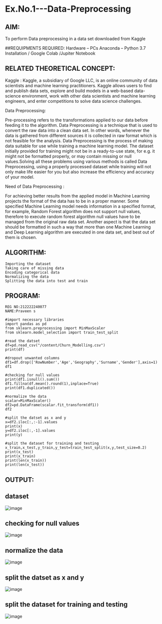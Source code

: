 # Ex.No.1---Data-Preprocessing
## AIM:

To perform Data preprocessing in a data set downloaded from Kaggle

##REQUIPMENTS REQUIRED:
Hardware – PCs
Anaconda – Python 3.7 Installation / Google Colab /Jupiter Notebook

## RELATED THEORETICAL CONCEPT:

Kaggle :
Kaggle, a subsidiary of Google LLC, is an online community of data scientists and machine learning practitioners. Kaggle allows users to find and publish data sets, explore and build models in a web-based data-science environment, work with other data scientists and machine learning engineers, and enter competitions to solve data science challenges.

Data Preprocessing:

Pre-processing refers to the transformations applied to our data before feeding it to the algorithm. Data Preprocessing is a technique that is used to convert the raw data into a clean data set. In other words, whenever the data is gathered from different sources it is collected in raw format which is not feasible for the analysis.
Data Preprocessing is the process of making data suitable for use while training a machine learning model. The dataset initially provided for training might not be in a ready-to-use state, for e.g. it might not be formatted properly, or may contain missing or null values.Solving all these problems using various methods is called Data Preprocessing, using a properly processed dataset while training will not only make life easier for you but also increase the efficiency and accuracy of your model.

Need of Data Preprocessing :

For achieving better results from the applied model in Machine Learning projects the format of the data has to be in a proper manner. Some specified Machine Learning model needs information in a specified format, for example, Random Forest algorithm does not support null values, therefore to execute random forest algorithm null values have to be managed from the original raw data set.
Another aspect is that the data set should be formatted in such a way that more than one Machine Learning and Deep Learning algorithm are executed in one data set, and best out of them is chosen.


## ALGORITHM:
```Importing the libraries
Importing the dataset
Taking care of missing data
Encoding categorical data
Normalizing the data
Splitting the data into test and train
```

## PROGRAM:

```
REG NO:212222240077
NAME:Praveen s

#import necessary libraries
import pandas as pd
from sklearn.preprocessing import MinMaxScaler
from sklearn.model_selection import train_test_split

#read the datset
df=pd.read_csv("/content/Churn_Modelling.csv")
print(df)

#dropout unwanted columns
df1=df.drop(['RowNumber','Age','Geography','Surname','Gender'],axis=1)
df1

#checking for null values
print(df1.isnull().sum())
df1.fillna(df.mean().round(1),inplace=True)
print(df1.duplicated())

#normalize the data
scalar=MinMaxScaler()
df2=pd.DataFrame(scalar.fit_transform(df1))
df2

#split the datset as x and y
x=df2.iloc[:,:-1].values
print(x)
y=df2.iloc[:,-1].values
print(y)

#split the dataset for training and testing
x_train,x_test,y_train,y_test=train_test_split(x,y,test_size=0.2)
print(x_test)
print(x_train)
print(len(x_train))
print(len(x_test))

```

## OUTPUT:
## dataset
![image](https://github.com/Ragu-123/Ex.No.1---Data-Preprocessing/assets/113915622/aac4a645-0b09-475a-a5c6-62f9b2b791bf)
## checking for null values
![image](https://github.com/Ragu-123/Ex.No.1---Data-Preprocessing/assets/113915622/9f2f5ff9-41a6-49cc-97af-21b508d6d00f)
## normalize the data
![image](https://github.com/Ragu-123/Ex.No.1---Data-Preprocessing/assets/113915622/b861d35c-69b3-455d-ad00-e06dd064692f)
## split the datset as x and y
![image](https://github.com/Ragu-123/Ex.No.1---Data-Preprocessing/assets/113915622/2803422c-0f3e-487a-ba7e-8e263e1e0adc)
## split the dataset for training and testing
![image](https://github.com/Ragu-123/Ex.No.1---Data-Preprocessing/assets/113915622/69849559-9f53-47a1-a895-0968de260afb)
